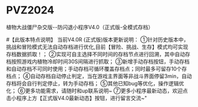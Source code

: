 # PVZ2024
植物大战僵尸杂交版--防闪退小程序V4.0（正式版-全模式存档）

#【此版本特点说明】
当前V4.0R (正式版)版本更新说明：
①针对历史版本中，挑战和冒险模式无法自动存档进行优化,目前【冒险、挑战、生存】模式均可实现存档数据抓取！；
②实现可自主选择不同时间的存档节点进行回溯，其中自动存档按照游戏内植物冷却时间30S间隔进行抓取；
③新增手动存档按钮，手动存档和自动存档不可同时使用；手动存档可循环覆盖存档点；同时最多可留存10个存档点；
④自动存档自动停止判定，当在游戏主界面等非战斗界面停留3min，自动存档将会自行判定停止，转为手动存档；
⑤其他已知bug等优化，操作逻辑优化；
⑥更多功能需求，请随时和up联系说明~
⑦更多小程序最新动态，欢迎点击小程序上方【正式版V4.0最新动态】按钮，进行留言交流~"
